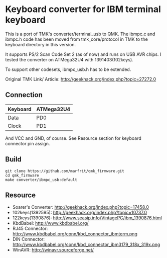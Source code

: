 # Keyboard converter for IBM terminal keyboard

This is a port of TMK's converter/terminal_usb to QMK.
The ibmpc.c and ibmpc.h code has been moved from 
tmk_core/protocol in TMK to the keyboard directory in 
this version.

It supports PS/2 Scan Code Set 2 (as of now) and runs on USB AVR chips.
I tested the converter on ATMega32U4 with 1391403(102keys).

To support other codesets, ibmpc_usb.h has to be extended.

Original TMK Link/ Article: http://geekhack.org/index.php?topic=27272.0


## Connection

Keyboard | ATMega32U4
:------- | :---------
Data     |  PD0
Clock    |  PD1

And VCC and GND, of course. See Resource section for keyboard connector pin assign.


## Build

```
git clone https://github.com/marfrit/qmk_firmware.git
cd qmk_firmware
make converter/ibmpc_usb:default
```

## Resource

- Soarer's Converter: http://geekhack.org/index.php?topic=17458.0
- 102keys(1392595): http://geekhack.org/index.php?topic=10737.0
- 122keys(1390876): http://www.seasip.info/VintagePC/ibm_1390876.html
- KbdBabel: http://www.kbdbabel.org/
- RJ45 Connector: http://www.kbdbabel.org/conn/kbd_connector_ibmterm.png
- DIN Connector: http://www.kbdbabel.org/conn/kbd_connector_ibm3179_318x_319x.png
- WinAVR: http://winavr.sourceforge.net/

